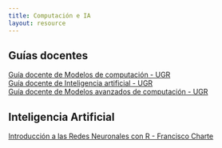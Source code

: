 ```yaml
---
title: Computación e IA
layout: resource
---
```


## Guías docentes
[Guía docente de Modelos de computación - UGR](http://grados.ugr.es/informaticaymatematicas/pages/infoacademica/guiasdocentes/201415/tercero/1semestre/modelosdecomputaciongim1415/!)  
[Guía docente de Inteligencia artificial - UGR](http://grados.ugr.es/informaticaymatematicas/pages/infoacademica/guiasdocentes/201415/tercero/2semestre/inteligenciaartificialgim1415/!)  
[Guía docente de Modelos avanzados de computación - UGR](http://grados.ugr.es/informaticaymatematicas/pages/infoacademica/guiasdocentes/201415/cuarto/2semestre/modelosavanzadosdecomputaciongim1415/!)  

## Inteligencia Artificial
[Introducción a las Redes Neuronales con R - Francisco Charte](https://github.com/Test-SIMIDAT/Redes-Neuronales/blob/master/RedesNeuronales.md)

